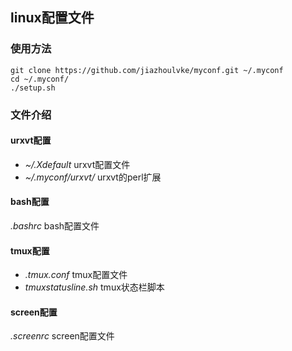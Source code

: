 ## linux配置文件 ##

### 使用方法 ###

    git clone https://github.com/jiazhoulvke/myconf.git ~/.myconf
    cd ~/.myconf/
    ./setup.sh
    
### 文件介绍 ###

#### urxvt配置 ####
* *~/.Xdefault* urxvt配置文件
* *~/.myconf/urxvt/* urxvt的perl扩展

#### bash配置 ####
*.bashrc* bash配置文件

#### tmux配置 ####
* *.tmux.conf* tmux配置文件
* *tmuxstatusline.sh* tmux状态栏脚本

#### screen配置 ####
*.screenrc* screen配置文件
